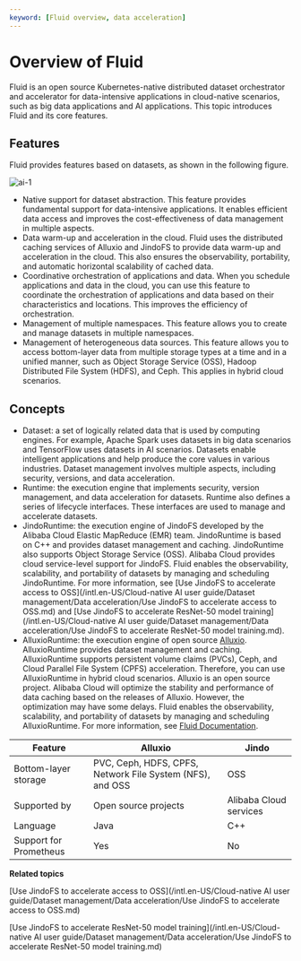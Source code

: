```yaml
---
keyword: [Fluid overview, data acceleration]
---
```


# Overview of Fluid

Fluid is an open source Kubernetes-native distributed dataset orchestrator and accelerator for data-intensive applications in cloud-native scenarios, such as big data applications and AI applications. This topic introduces Fluid and its core features.

## Features

Fluid provides features based on datasets, as shown in the following figure.

![ai-1](https://static-aliyun-doc.oss-accelerate.aliyuncs.com/assets/img/en-US/8462579161/p233036.png)

-   Native support for dataset abstraction. This feature provides fundamental support for data-intensive applications. It enables efficient data access and improves the cost-effectiveness of data management in multiple aspects.
-   Data warm-up and acceleration in the cloud. Fluid uses the distributed caching services of Alluxio and JindoFS to provide data warm-up and acceleration in the cloud. This also ensures the observability, portability, and automatic horizontal scalability of cached data.
-   Coordinative orchestration of applications and data. When you schedule applications and data in the cloud, you can use this feature to coordinate the orchestration of applications and data based on their characteristics and locations. This improves the efficiency of orchestration.
-   Management of multiple namespaces. This feature allows you to create and manage datasets in multiple namespaces.
-   Management of heterogeneous data sources. This feature allows you to access bottom-layer data from multiple storage types at a time and in a unified manner, such as Object Storage Service \(OSS\), Hadoop Distributed File System \(HDFS\), and Ceph. This applies in hybrid cloud scenarios.

## Concepts

-   Dataset: a set of logically related data that is used by computing engines. For example, Apache Spark uses datasets in big data scenarios and TensorFlow uses datasets in AI scenarios. Datasets enable intelligent applications and help produce the core values in various industries. Dataset management involves multiple aspects, including security, versions, and data acceleration.
-   Runtime: the execution engine that implements security, version management, and data acceleration for datasets. Runtime also defines a series of lifecycle interfaces. These interfaces are used to manage and accelerate datasets.
-   JindoRuntime: the execution engine of JindoFS developed by the Alibaba Cloud Elastic MapReduce \(EMR\) team. JindoRuntime is based on C++ and provides dataset management and caching. JindoRuntime also supports Object Storage Service \(OSS\). Alibaba Cloud provides cloud service-level support for JindoFS. Fluid enables the observability, scalability, and portability of datasets by managing and scheduling JindoRuntime. For more information, see [Use JindoFS to accelerate access to OSS](/intl.en-US/Cloud-native AI user guide/Dataset management/Data acceleration/Use JindoFS to accelerate access to OSS.md) and [Use JindoFS to accelerate ResNet-50 model training](/intl.en-US/Cloud-native AI user guide/Dataset management/Data acceleration/Use JindoFS to accelerate ResNet-50 model training.md).
-   AlluxioRuntime: the execution engine of open source [Alluxio](https://www.alluxio.org/). AlluxioRuntime provides dataset management and caching. AlluxioRuntime supports persistent volume claims \(PVCs\), Ceph, and Cloud Parallel File System \(CPFS\) acceleration. Therefore, you can use AlluxioRuntime in hybrid cloud scenarios. Alluxio is an open source project. Alibaba Cloud will optimize the stability and performance of data caching based on the releases of Alluxio. However, the optimization may have some delays. Fluid enables the observability, scalability, and portability of datasets by managing and scheduling AlluxioRuntime. For more information, see [Fluid Documentation](https://github.com/fluid-cloudnative/fluid/blob/master/docs/zh/TOC.md).

|Feature|Alluxio|Jindo|
|-------|-------|-----|
|Bottom-layer storage|PVC, Ceph, HDFS, CPFS, Network File System \(NFS\), and OSS|OSS|
|Supported by|Open source projects|Alibaba Cloud services|
|Language|Java|C++|
|Support for Prometheus|Yes|No|

**Related topics**  


[Use JindoFS to accelerate access to OSS](/intl.en-US/Cloud-native AI user guide/Dataset management/Data acceleration/Use JindoFS to accelerate access to OSS.md)

[Use JindoFS to accelerate ResNet-50 model training](/intl.en-US/Cloud-native AI user guide/Dataset management/Data acceleration/Use JindoFS to accelerate ResNet-50 model training.md)


